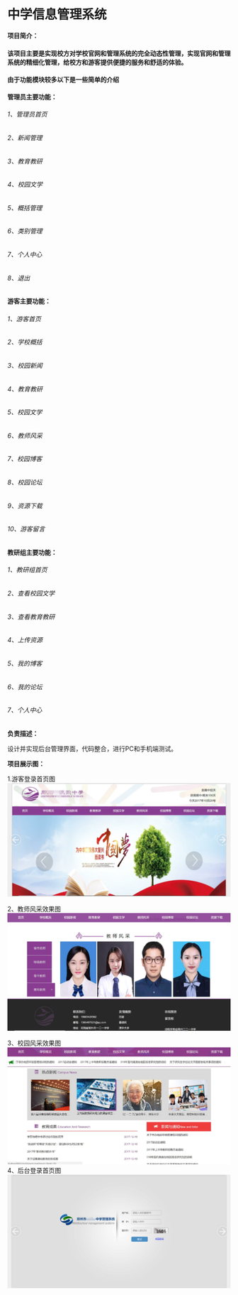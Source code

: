 # 中学信息管理系统
**项目简介：**
####  该项目主要是实现校方对学校官网和管理系统的完全动态性管理，实现官网和管理系统的精细化管理，给校方和游客提供便捷的服务和舒适的体验。
#### 由于功能模块较多以下是一些简单的介绍

**管理员主要功能：**

###### 1、管理员首页
###### 2、新闻管理
###### 3、教育教研
###### 4、校园文学
###### 5、概括管理
###### 6、类别管理
###### 7、个人中心
###### 8、退出

**游客主要功能：**

###### 1、游客首页
###### 2、学校概括
###### 3、校园新闻
###### 4、教育教研
###### 5、校园文学
###### 6、教师风采
###### 7、校园博客
###### 8、校园论坛
###### 9、资源下载
###### 10、游客留言

**教研组主要功能：**

###### 1、教研组首页
###### 2、查看校园文学
###### 3、查看教育教研
###### 4、上传资源
###### 5、我的博客
###### 6、我的论坛
###### 7、个人中心

**负责描述：**

设计并实现后台管理界面，代码整合，进行PC和手机端测试。

**项目展示图：**

1.游客登录首页图
![登录页](https://github.com/new2018ellen/project-img/blob/master/middleschool/1.png)

2、教师风采效果图
![教师风采](https://github.com/new2018ellen/project-img/blob/master/middleschool/2.jpg)

3、校园风采效果图
![校园风采](https://github.com/new2018ellen/project-img/blob/master/middleschool/3.jpg)
4、后台登录首页图
![后台首页](https://github.com/new2018ellen/project-img/blob/master/middleschool/5.png)


